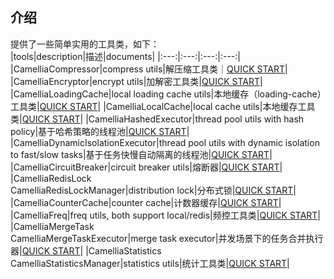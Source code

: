 
## 介绍
提供了一些简单实用的工具类，如下：  
|tools|description|描述|documents|
|:---:|:---:|:---:|:---:|
|CamelliaCompressor|compress utils|解压缩工具类｜[QUICK START](/docs/tools/compressor.md)|
|CamelliaEncryptor|encrypt utils|加解密工具类|[QUICK START](/docs/tools/encryptor.md)|
|CamelliaLoadingCache|local loading cache utils|本地缓存（loading-cache）工具类|[QUICK START](/docs/tools/loading_cache.md)|
|CamelliaLocalCache|local cache utils|本地缓存工具类|[QUICK START](/docs/tools/local_cache.md)|
|CamelliaHashedExecutor|thread pool utils with hash policy|基于哈希策略的线程池|[QUICK START](/docs/tools/hashed_executor.md)|
|CamelliaDynamicIsolationExecutor|thread pool utils with dynamic isolation to fast/slow tasks|基于任务快慢自动隔离的线程池|[QUICK START](/docs/tools/dynamic_isolation.md)|
|CamelliaCircuitBreaker|circuit breaker utils|熔断器|[QUICK START](/docs/tools/circuit_breaker.md)|
|CamelliaRedisLock<br>CamelliaRedisLockManager|distribution lock|分布式锁|[QUICK START](/docs/tools/distribution_lock.md)|
|CamelliaCounterCache|counter cache|计数器缓存|[QUICK START](/docs/tools/counter_cache.md)|
|CamelliaFreq|freq utils, both support local/redis|频控工具类|[QUICK START](/docs/tools/freq.md)|
|CamelliaMergeTask<br>CamelliaMergeTaskExecutor|merge task executor|并发场景下的任务合并执行器|[QUICK START](/docs/tools/merge_task.md)|
|CamelliaStatistics<br>CamelliaStatisticsManager|statistics utils|统计工具类|[QUICK START](/docs/tools/statistics.md)|

